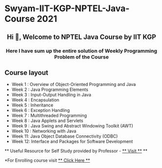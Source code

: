 # Swyam-IIT-KGP-NPTEL-Java-Course **2021**

<h2 align="center">Hi 👋, Welcome to NPTEL Java Course by IIT KGP </h1>
<h3 align="center">Here I have sum up the entire solution of Weekly Programming Problem of the Course </h3>

## Course layout



* Week 1  :  Overview of Object-Oriented Programming and Java
* Week 2  :  Java Programming Elements
* Week 3  :  Input-Output Handling in Java
* Week 4  :  Encapsulation
* Week 5  :  Inheritance
* Week 6  :  Exception Handling 
* Week 7  :  Multithreaded Programming 
* Week 8  :  Java Applets and Servlets 
* Week 9  :  Java Swing and Abstract Windowing Toolkit (AWT)
* Week 10 : Networking with Java
* Week 11:  Java Object Database Connectivity (ODBC)
* Week 12:  Interface and Packages for Software Development

** Useful Resource for Self Study provided by Professor - [** Visit **](https://cse.iitkgp.ac.in/~dsamanta/java/index.htm") **

*For Enrolling course visit [** Click Here **](https://onlinecourses.nptel.ac.in/noc21_cs56/preview") 
